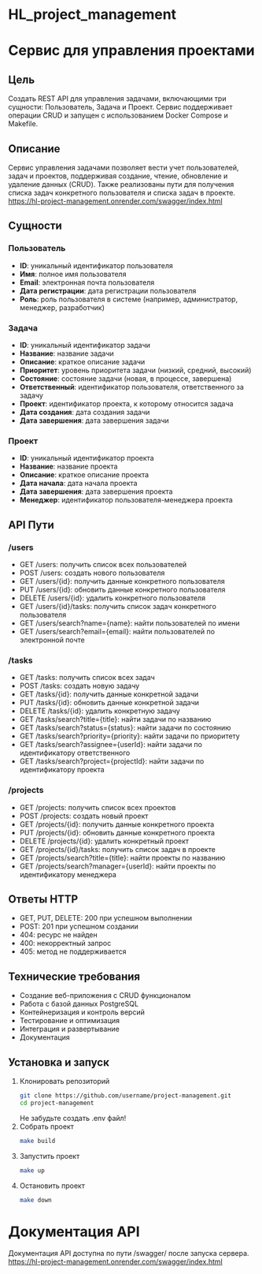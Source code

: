 # HL_project_management
# Сервис для управления проектами

## Цель

Создать REST API для управления задачами, включающими три сущности: Пользователь, Задача и Проект. Сервис  поддерживает операции CRUD и запущен с использованием Docker Compose и Makefile.

## Описание

Сервис управления задачами позволяет вести учет пользователей, задач и проектов, поддерживая создание, чтение, обновление и удаление данных (CRUD). Также реализованы пути для получения списка задач конкретного пользователя и списка задач в проекте.  https://hl-project-management.onrender.com/swagger/index.html

## Сущности

### Пользователь

- **ID**: уникальный идентификатор пользователя
- **Имя**: полное имя пользователя
- **Email**: электронная почта пользователя
- **Дата регистрации**: дата регистрации пользователя
- **Роль**: роль пользователя в системе (например, администратор, менеджер, разработчик)

### Задача

- **ID**: уникальный идентификатор задачи
- **Название**: название задачи
- **Описание**: краткое описание задачи
- **Приоритет**: уровень приоритета задачи (низкий, средний, высокий)
- **Состояние**: состояние задачи (новая, в процессе, завершена)
- **Ответственный**: идентификатор пользователя, ответственного за задачу
- **Проект**: идентификатор проекта, к которому относится задача
- **Дата создания**: дата создания задачи
- **Дата завершения**: дата завершения задачи

### Проект

- **ID**: уникальный идентификатор проекта
- **Название**: название проекта
- **Описание**: краткое описание проекта
- **Дата начала**: дата начала проекта
- **Дата завершения**: дата завершения проекта
- **Менеджер**: идентификатор пользователя-менеджера проекта

## API Пути

### /users

- GET /users: получить список всех пользователей
- POST /users: создать нового пользователя
- GET /users/{id}: получить данные конкретного пользователя
- PUT /users/{id}: обновить данные конкретного пользователя
- DELETE /users/{id}: удалить конкретного пользователя
- GET /users/{id}/tasks: получить список задач конкретного пользователя
- GET /users/search?name={name}: найти пользователей по имени
- GET /users/search?email={email}: найти пользователей по электронной почте

### /tasks

- GET /tasks: получить список всех задач
- POST /tasks: создать новую задачу
- GET /tasks/{id}: получить данные конкретной задачи
- PUT /tasks/{id}: обновить данные конкретной задачи
- DELETE /tasks/{id}: удалить конкретную задачу
- GET /tasks/search?title={title}: найти задачи по названию
- GET /tasks/search?status={status}: найти задачи по состоянию
- GET /tasks/search?priority={priority}: найти задачи по приоритету
- GET /tasks/search?assignee={userId}: найти задачи по идентификатору ответственного
- GET /tasks/search?project={projectId}: найти задачи по идентификатору проекта

### /projects

- GET /projects: получить список всех проектов
- POST /projects: создать новый проект
- GET /projects/{id}: получить данные конкретного проекта
- PUT /projects/{id}: обновить данные конкретного проекта
- DELETE /projects/{id}: удалить конкретный проект
- GET /projects/{id}/tasks: получить список задач в проекте
- GET /projects/search?title={title}: найти проекты по названию
- GET /projects/search?manager={userId}: найти проекты по идентификатору менеджера

## Ответы HTTP

- GET, PUT, DELETE: 200 при успешном выполнении
- POST: 201 при успешном создании
- 404: ресурс не найден
- 400: некорректный запрос
- 405: метод не поддерживается

## Технические требования

- Создание веб-приложения с CRUD функционалом
- Работа с базой данных PostgreSQL
- Контейнеризация и контроль версий
- Тестирование и оптимизация
- Интеграция и развертывание
- Документация

## Установка и запуск

1. Клонировать репозиторий
   ```sh
   git clone https://github.com/username/project-management.git
   cd project-management
   ```
   Не забудьте создать .env файл!
2. Собрать проект
   ```sh
   make build
   ```
3. Запустить проект
   ```sh
   make up
   ```
4. Остановить проект
   ```sh
   make down
   ```
# Документация API
Документация API доступна по пути /swagger/ после запуска сервера.  https://hl-project-management.onrender.com/swagger/index.html
